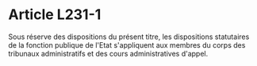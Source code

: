 # Article L231-1

Sous réserve des dispositions du présent titre, les dispositions statutaires de la fonction publique de l'Etat s'appliquent aux membres du corps des tribunaux administratifs et des cours administratives d'appel.
